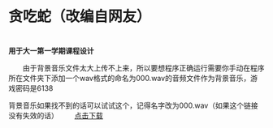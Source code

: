 # 贪吃蛇（改编自网友）

#

**用于大一第一学期课程设计**

&emsp;&emsp;由于背景音乐文件太大上传不上来，所以要想程序正确运行需要你手动在程序所在文件夹下添加一个wav格式的命名为000.wav的音频文件作为背景音乐，游戏密码是6138

背景音乐如果找不到的话可以试试这个，记得名字改为000.wav（如果这个链接没有失效的话）&emsp;&emsp; [点击下载](http://file3.data.weipan.cn/97439332/c8fc47af1a794ddf4bf6f834d09cc61c1213b3ec?ip=1536406414,175.16.216.197&ssig=Z6nvFYP%2FO7&Expires=1536407014&KID=sae,l30zoo1wmz&fn=%E5%90%8E%E6%9D%A5.wav&se_ip_debug=175.16.216.197&from=1221134)

